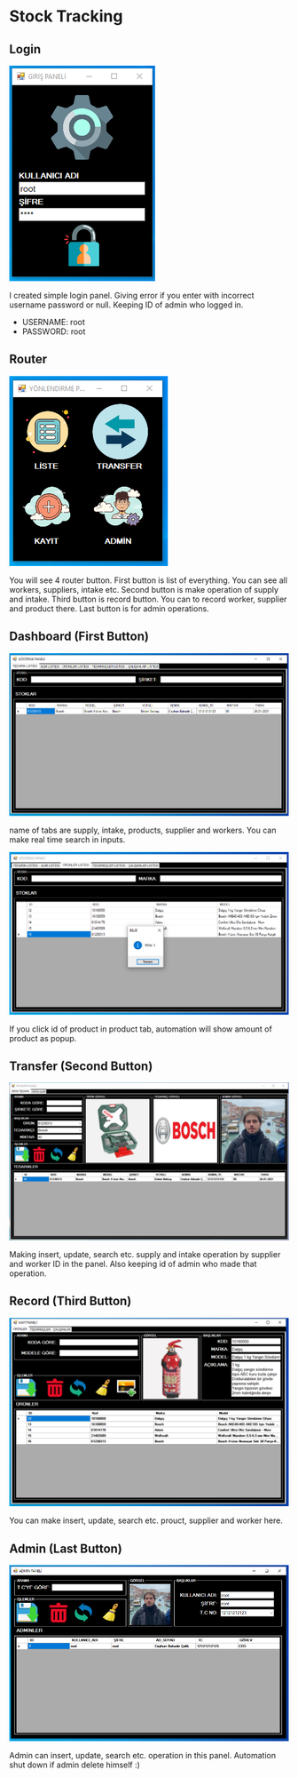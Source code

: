 # Stock Tracking

## Login

![login](https://raw.githubusercontent.com/ceyhunbcelik/Stock-Tracking/main/image/login.PNG)

I created simple login panel. Giving error if you enter with incorrect username password or null. Keeping ID of admin who logged in. 
- USERNAME: root
- PASSWORD: root

## Router

![router](https://raw.githubusercontent.com/ceyhunbcelik/Stock-Tracking/main/image/router.PNG)

You will see 4 router button. First button is list of everything. You can see all workers, suppliers, intake etc. Second button is make operation of supply and intake. Third button is record button. You can to record worker, supplier and product there. Last button is for admin operations.

## Dashboard (First Button)

![dashboard-1](https://raw.githubusercontent.com/ceyhunbcelik/Stock-Tracking/main/image/dashboard-1.PNG)

name of tabs are supply, intake, products, supplier and workers. You can make real time search in inputs.

![dashboard-2](https://raw.githubusercontent.com/ceyhunbcelik/Stock-Tracking/main/image/dashboard-2.PNG)

If you click id of product in product tab, automation will show amount of product as popup.

## Transfer (Second Button)

![transfer](https://raw.githubusercontent.com/ceyhunbcelik/Stock-Tracking/main/image/transfer.PNG)

Making insert, update, search etc. supply and intake operation by supplier and worker ID in the panel. Also keeping id of admin who made that operation.

## Record (Third Button)

![record](https://raw.githubusercontent.com/ceyhunbcelik/Stock-Tracking/main/image/record.PNG)

You can make insert, update, search etc. prouct, supplier and worker here. 

## Admin (Last Button)

![admin](https://raw.githubusercontent.com/ceyhun-celik/ceyhun-celik-stock-tracking-entity-framework-db-first/main/image/admin.PNG)

Admin can insert, update, search etc. operation in this panel. Automation shut down if admin delete himself :)
